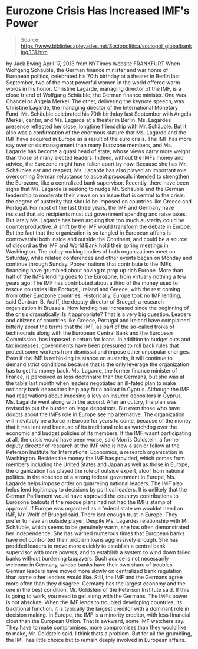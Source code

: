 # Eurozone Crisis Has Increased IMF's Power

> Source: https://www.bibliotecapleyades.net/Sociopolitica/sociopol_globalbanking331.htm

by Jack Ewing
April 17, 2013
from
NYTimes Website
FRANKFURT
When Wolfgang Schäuble, the German finance minister and war horse of
European politics, celebrated his 70th birthday at a theater in
Berlin last September, two of the most powerful women in the world offered
warm words in his honor.
Christine Lagarde,
managing director of the IMF,
is a close friend of Wolfgang
Schäuble, the German finance minister.
One was Chancellor Angela Merkel.
The other, delivering the keynote speech, was Christine Lagarde, the
managing director of
the International Monetary Fund.
Mr. Schäuble celebrated his 70th birthday last September with
Angela Merkel, center, and
Ms. Lagarde at a theater in Berlin.
Ms. Lagardes presence reflected her close, longtime friendship with Mr.
Schäuble. But it also was a confirmation of the enormous stature that Ms.
Lagarde and the IMF have acquired in Europe as a result of the euro crisis.
The IMF has more say over crisis management than many Eurozone members, and
Ms. Lagarde has become a quasi head of state, whose views carry more weight
than those of many elected leaders. Indeed, without the IMFs money and
advice, the Eurozone might have fallen apart by now.
Because she has Mr. Schäubles ear and respect, Ms. Lagarde has also played
an important role overcoming German reluctance to accept proposals intended
to strengthen the Eurozone, like a centralized bank supervisor.
Recently, there have been signs that Ms. Lagarde is seeking to nudge Mr.
Schäuble and the German leadership to moderate their views on an issue that
is central to the crisis: the degree of austerity that should be imposed on
countries like Greece and Portugal.
For most of the last three years, the IMF and Germany have insisted that aid
recipients must cut government spending and raise taxes. But lately Ms.
Lagarde has been arguing that too much austerity could be counterproductive.
A shift by the IMF would transform the debate in Europe. But the fact that
the organization is so tangled in European affairs is controversial both
inside and outside the Continent, and could be a source of discord as the
IMF and World Bank hold their spring meetings in Washington.
The policy-making bodies of both organizations
meet on Saturday, while related conferences and other events began on Monday
and continue through Sunday. Poorer nations that contribute to the IMFs
financing have grumbled about having to prop up rich Europe.
More than half of the IMFs lending goes to the
Eurozone, from virtually nothing a few years ago.
The IMF has contributed about a third of the
money used to rescue countries like Portugal, Ireland and Greece, with the
rest coming from other Eurozone countries.
Historically, Europe took no IMF lending,
said Guntram B. Wolff, the deputy director of Bruegel, a research
organization in Brussels. Now lending has increased since the beginning
of the crisis dramatically. Is it appropriate? That is a very big
question.
Leaders and citizens of countries like Greece,
Portugal and Ireland have complained bitterly about the terms that the IMF,
as part of
the so-called troika of technocrats along
with the European Central Bank and the European Commission, has imposed in
return for loans.
In addition to budget cuts and tax increases, governments have been
pressured to roll back rules that protect some workers from dismissal and
impose other unpopular changes. Even if the IMF is rethinking its stance on
austerity, it will continue to demand strict conditions because that is the
only leverage the organization has to get its money back.
Ms. Lagarde, the former finance minister of France, is perceived as less
doctrinaire than the Germans, but she was at the table last month when
leaders negotiated an ill-fated plan to make ordinary bank depositors help
pay for a bailout in Cyprus.
Although the IMF had reservations about imposing
a levy on insured depositors in Cyprus, Ms. Lagarde went along with the
accord. After an outcry, the plan was revised to put the burden on large
depositors.
But even those who have doubts about the IMFs role in Europe see no
alternative.
The organization will inevitably be a force in
Europe for years to come, because of the money that it has lent and because
of its traditional role as watchdog over the economic and budget policies of
its members.
If the IMF wasnt participating at all, the
crisis would have been worse, said Morris Goldstein, a former deputy
director of research at the IMF who is now a senior fellow at the
Peterson Institute for International Economics, a research organization
in Washington.
Besides the money the IMF has provided, which
comes from members including the United States and Japan as well as those in
Europe, the organization has played the role of outside expert, aloof from
national politics.
In the absence of a strong federal government in
Europe, Ms. Lagarde helps impose order on quarreling national leaders.
The IMF also helps lend legitimacy to decisions by political leaders. It is
unlikely that the German Parliament would have approved the countrys
contributions to Eurozone bailouts if the rescue plans had not had the IMFs
stamp of approval.
If Europe was organized as a federal state
we wouldnt need an IMF, Mr. Wolff of Bruegel said. There isnt enough
trust in Europe. They prefer to have an outside player.
Despite Ms. Lagardes relationship with Mr.
Schäuble, which seems to be genuinely warm, she has often demonstrated her
independence.
She has warned numerous times that European
banks have not confronted their problem loans aggressively enough. She has
prodded leaders to move more quickly to establish a central bank supervisor
with more powers, and to establish a system to wind down failed banks
without burdening taxpayers.
Such advice is not necessarily welcome in Germany, whose banks have their
own share of troubles. German leaders have moved more slowly on centralized
bank regulation than some other leaders would like.
Still, the IMF and the Germans agree more often than they disagree.
Germany has the largest economy and the one
in the best condition, Mr. Goldstein of the Peterson Institute said.
If this is going to work, you need to get along with the Germans.
The IMFs power is not absolute.
When the IMF lends to troubled developing
countries, its traditional function, it is typically the largest creditor
with a dominant role in decision making. In Europe, the IMF is a minority
creditor, with less financial clout than the European Union.
That is awkward, some IMF watchers say.
They have to make compromises, more
compromises than they would like to make, Mr. Goldstein said. I think
thats a problem.
But for all the grumbling, the IMF has little
choice but to remain deeply involved in European affairs.
